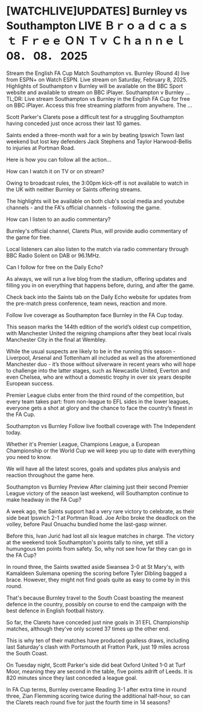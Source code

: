 # [WATCHLIVE]UPDATES] Burnley vs Southampton LIVE Ｂｒｏａｄｃａｓｔ Ｆｒｅｅ ＯＮ Ｔｖ Ｃｈａｎｎｅｌ 08． 08． 2025

Stream the English FA Cup Match Southampton vs. Burnley (Round 4) live from ESPN+ on Watch ESPN. Live stream on Saturday, February 8, 2025. Highlights of Southampton v Burnley will be available on the BBC Sport website and available to stream on BBC iPlayer. Southampton v Burnley ... TL;DR: Live stream Southampton vs Burnley in the English FA Cup for free on BBC iPlayer. Access this free streaming platform from anywhere. The ...

Scott Parker's Clarets pose a difficult test for a struggling Southampton having conceded just once across their last 10 games.

Saints ended a three-month wait for a win by beating Ipswich Town last weekend but lost key defenders Jack Stephens and Taylor Harwood-Bellis to injuries at Portman Road.

Here is how you can follow all the action...

How can I watch it on TV or on stream?

Owing to broadcast rules, the 3:00pm kick-off is not available to watch in the UK with neither Burnley or Saints offering streams.

The highlights will be available on both club's social media and youtube channels - and the FA's official channels -  following the game.

How can I listen to an audio commentary?

Burnley's official channel, Clarets Plus, will provide audio commentary of the game for free.

Local listeners can also listen to the match via radio commentary through BBC Radio Solent on DAB or 96.1MHz.

Can I follow for free on the Daily Echo?

As always, we will run a live blog from the stadium, offering updates and filling you in on everything that happens before, during, and after the game.

Check back into the Saints tab on the Daily Echo website for updates from the pre-match press conference, team news, reaction and more.

Follow live coverage as Southampton face Burnley in the FA Cup today.

This season marks the 144th edition of the world’s oldest cup competition, with Manchester United the reigning champions after they beat local rivals Manchester City in the final at Wembley.

While the usual suspects are likely to be in the running this season - Liverpool, Arsenal and Tottenham all included as well as the aforementioned Manchester duo - it’s those without silverware in recent years who will hope to challenge into the latter stages, such as Newcastle United, Everton and even Chelsea, who are without a domestic trophy in over six years despite European success.

Premier League clubs enter from the third round of the competition, but every team takes part: from non-league to EFL sides in the lower leagues, everyone gets a shot at glory and the chance to face the country’s finest in the FA Cup.

Southampton vs Burnley
Follow live football coverage with The Independent today.

Whether it's Premier League, Champions League, a European Championship or the World Cup we will keep you up to date with everything you need to know.

We will have all the latest scores, goals and updates plus analysis and reaction throughout the game here.

Southampton vs Burnley Preview
After claiming just their second Premier League victory of the season last weekend, will Southampton continue to make headway in the FA Cup?

A week ago, the Saints support had a very rare victory to celebrate, as their side beat Ipswich 2-1 at Portman Road. Joe Aribo broke the deadlock on the volley, before Paul Onuachu bundled home the last-gasp winner.

Before this, Ivan Jurić had lost all six league matches in charge. The victory at the weekend took Southampton's points tally to nine, yet still a humungous ten points from safety. So, why not see how far they can go in the FA Cup?

In round three, the Saints swatted aside Swansea 3-0 at St Mary's, with Kamaldeen Sulemana opening the scoring before Tyler Dibling bagged a brace. However, they might not find goals quite as easy to come by in this round.

That's because Burnley travel to the South Coast boasting the meanest defence in the country, possibly on course to end the campaign with the best defence in English football history.

So far, the Clarets have conceded just nine goals in 31 EFL Championship matches, although they've only scored 37 times up the other end.

This is why ten of their matches have produced goalless draws, including last Saturday's clash with Portsmouth at Fratton Park, just 19 miles across the South Coast.

On Tuesday night, Scott Parker's side did beat Oxford United 1-0 at Turf Moor, meaning they are second in the table, five points adrift of Leeds. It is 820 minutes since they last conceded a league goal.

In FA Cup terms, Burnley overcame Reading 3-1 after extra time in round three, Zian Flemming scoring twice during the additional half-hour, so can the Clarets reach round five for just the fourth time in 14 seasons?

